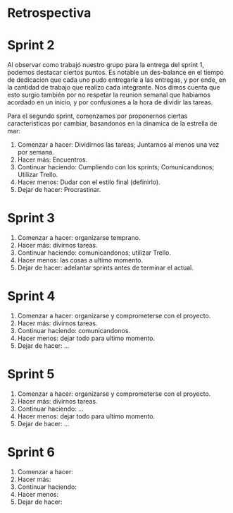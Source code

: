 # Retrospectiva

# Sprint 2
Al observar como trabajó nuestro grupo para la entrega del sprint 1, podemos destacar ciertos puntos. Es notable un des-balance en el tiempo de dedicacion que cada uno pudo entregarle a las entregas, y por ende, en la cantidad de trabajo que realizo cada integrante. Nos dimos cuenta que esto surgio también por no respetar la reunion semanal que habiamos acordado en un inicio, y por confusiones a la hora de dividir las tareas. 

Para el segundo sprint, comenzamos por proponernos ciertas caracteristicas por cambiar, basandonos en la dinamica de la estrella de mar:

1. Comenzar a hacer: Dividirnos las tareas; Juntarnos al menos una vez por semana.
2. Hacer más: Encuentros.
3. Continuar haciendo: Cumpliendo con los sprints; Comunicandonos; Utilizar Trello.
4. Hacer menos: Dudar con el estilo final (definirlo).
5. Dejar de hacer: Procrastinar.

# Sprint 3

1. Comenzar a hacer: organizarse temprano.
2. Hacer más: divirnos tareas.
3. Continuar haciendo: comunicandonos; utilizar Trello.
4. Hacer menos: las cosas a ultimo momento.
5. Dejar de hacer: adelantar sprints antes de terminar el actual. 

# Sprint 4

1. Comenzar a hacer: organizarse y comprometerse con el proyecto.
2. Hacer más: divirnos tareas.
3. Continuar haciendo: comunicandonos.
4. Hacer menos: dejar todo para ultimo momento.
5. Dejar de hacer: ... 

# Sprint 5

1. Comenzar a hacer: organizarse y comprometerse con el proyecto.
2. Hacer más: divirnos tareas.
3. Continuar haciendo: ...
4. Hacer menos: dejar todo para ultimo momento.
5. Dejar de hacer: ... 

# Sprint 6

1. Comenzar a hacer: 
2. Hacer más: 
3. Continuar haciendo:
4. Hacer menos: 
5. Dejar de hacer: